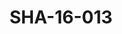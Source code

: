 ---
pid: SHA-16-013
title: SHA-16-013
language: ar
collection: شرحبيل احمد
original_label: 
rights: شرحبيل احمد
location_of_original: شرحبيل احمد
photographer_or_studio: 
scanned_from: photograph 10.1 by 15.1
_date: '2001'
location: مصر، القاهرة
description: شرحبيل احمد بالعود وفرقته
additional_notes: 
permission_display: 'yes'
on_server: 'no'
on_website: 'no'
permalink: /archive/ar/sha-16-013.html
layout: photo-page
---
